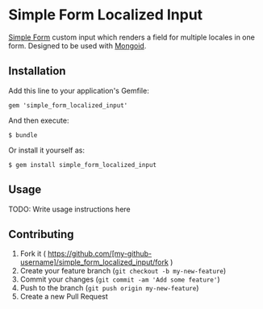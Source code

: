 # Simple Form Localized Input

[Simple Form](https://github.com/plataformatec/simple_form) custom input which renders a field for multiple locales in one form. Designed to be used with [Mongoid](https://github.com/mongoid/mongoid).

## Installation

Add this line to your application's Gemfile:

    gem 'simple_form_localized_input'

And then execute:

    $ bundle

Or install it yourself as:

    $ gem install simple_form_localized_input

## Usage

TODO: Write usage instructions here

## Contributing

1. Fork it ( https://github.com/[my-github-username]/simple_form_localized_input/fork )
2. Create your feature branch (`git checkout -b my-new-feature`)
3. Commit your changes (`git commit -am 'Add some feature'`)
4. Push to the branch (`git push origin my-new-feature`)
5. Create a new Pull Request
